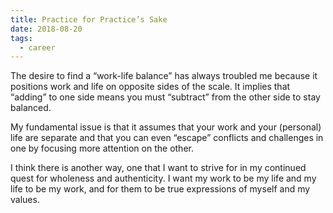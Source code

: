 ```yaml
---
title: Practice for Practice’s Sake
date: 2018-08-20
tags: 
  - career
---
```


The desire to find a “work-life balance” has always troubled me because it positions work and life on opposite sides of the scale. It implies that “adding” to one side means you must “subtract” from the other side to stay balanced.
<!-- excerpt -->

My fundamental issue is that it assumes that your work and your (personal) life are separate and that you can even “escape” conflicts and challenges in one by focusing more attention on the other. 

I think there is another way, one that I want to strive for in my continued quest for wholeness and authenticity. I want my work to be my life and my life to be my work, and for them to be true expressions of myself and my values.